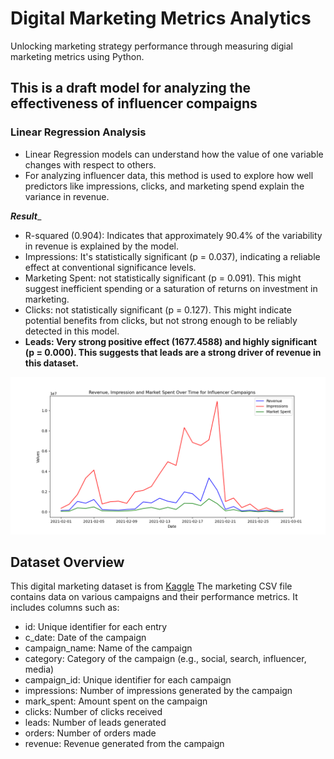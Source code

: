 # Digital Marketing Metrics Analytics
 Unlocking marketing strategy performance through measuring digial marketing metrics using Python.
## This is a draft model for analyzing the effectiveness of influencer compaigns

### Linear Regression Analysis
- Linear Regression models can understand how the value of one variable changes with respect to others.
- For analyzing influencer data, this method is used to explore how well predictors like impressions, clicks, and marketing spend explain the variance in revenue.

_**Result**__
- R-squared (0.904): Indicates that approximately 90.4% of the variability in revenue is explained by the model. 
- Impressions: It's statistically significant (p = 0.037), indicating a reliable effect at conventional significance levels.
- Marketing Spent: not statistically significant (p = 0.091). This might suggest inefficient spending or a saturation of returns on investment in marketing.
- Clicks: not statistically significant (p = 0.127). This might indicate potential benefits from clicks, but not strong enough to be reliably detected in this model.
- **Leads: Very strong positive effect (1677.4588) and highly significant (p = 0.000). This suggests that leads are a strong driver of revenue in this dataset.**

![Revenue, Impressions & Market Spent Plot](Over_Time.png)

## Dataset Overview
 This digital marketing dataset is from [Kaggle](https://www.kaggle.com/datasets/sinderpreet/analyze-the-marketing-spending/data)
 The marketing CSV file contains data on various campaigns and their performance metrics. It includes columns such as:
 - id: Unique identifier for each entry
 - c_date: Date of the campaign
 - campaign_name: Name of the campaign
 - category: Category of the campaign (e.g., social, search, influencer, media)
 - campaign_id: Unique identifier for each campaign
 - impressions: Number of impressions generated by the campaign
 - mark_spent: Amount spent on the campaign
 - clicks: Number of clicks received
 - leads: Number of leads generated
 - orders: Number of orders made
 - revenue: Revenue generated from the campaign
   

